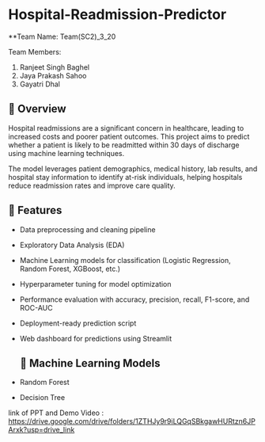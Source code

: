 # Hospital-Readmission-Predictor
**Team Name: Team(SC2)_3_20

Team Members:
1) Ranjeet Singh Baghel
2) Jaya Prakash Sahoo
3) Gayatri Dhal


## 📌 Overview

Hospital readmissions are a significant concern in healthcare, leading to increased costs and poorer patient outcomes. This project aims to predict whether a patient is likely to be readmitted within 30 days of discharge using machine learning techniques.

The model leverages patient demographics, medical history, lab results, and hospital stay information to identify at-risk individuals, helping hospitals reduce readmission rates and improve care quality.

## 🚀 Features

- Data preprocessing and cleaning pipeline
- Exploratory Data Analysis (EDA)
- Machine Learning models for classification (Logistic Regression, Random Forest, XGBoost, etc.)
- Hyperparameter tuning for model optimization
- Performance evaluation with accuracy, precision, recall, F1-score, and ROC-AUC
- Deployment-ready prediction script
- Web dashboard for predictions using Streamlit

  ## 🧠 Machine Learning Models
- Random Forest
- Decision Tree

link of PPT and Demo Video : https://drive.google.com/drive/folders/1ZTHJy9r9iLQGqSBkgawHURtzn6JPArxk?usp=drive_link
